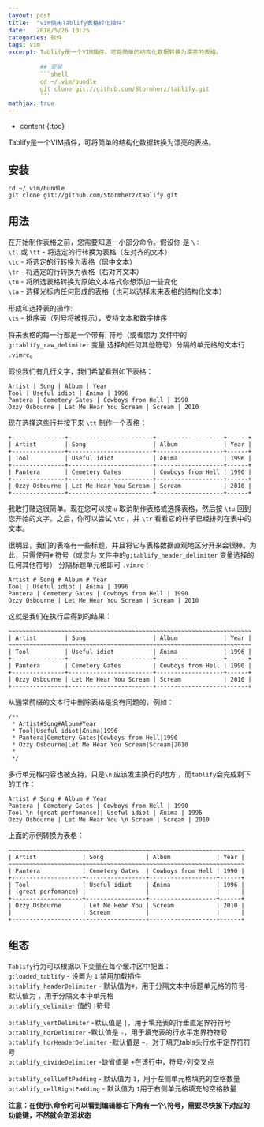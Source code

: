 ```yaml
---
layout: post
title:  "vim使用Tablify表格转化插件"
date:   2018/5/26 10:25
categories: 软件
tags: vim
excerpt: Tablify是一个VIM插件，可将简单的结构化数据转换为漂亮的表格。
         
         ## 安装
         ```shell
         cd ~/.vim/bundle
         git clone git://github.com/Stormherz/tablify.git
         ```
mathjax: true
---
```


* content
{:toc}

Tablify是一个VIM插件，可将简单的结构化数据转换为漂亮的表格。

## 安装
```shell
cd ~/.vim/bundle
git clone git://github.com/Stormherz/tablify.git
```
## 用法

在开始制作表格之前，您需要知道一小部分命令。假设你  <Leader> 是  `\：`  
`\tl` 或  `\tt` - 将选定的行转换为表格（左对齐的文本）  
`\tc` - 将选定的行转换为表格（居中文本）  
`\tr` - 将选定的行转换为表格（右对齐文本）  
`\tu` - 将所选表格转换为原始文本格式你想添加一些变化  
`\ta` - 选择光标内任何形成的表格（也可以选择未来表格的结构化文本）

形成和选择表的操作:  
`\ts` - 排序表（列号将被提示），支持文本和数字排序

将来表格的每一行都是一个带有| 符号（或者您为 文件中的`g:tablify_raw_delimiter` 变量  选择的任何其他符号）分隔的单元格的文本行  `.vimrc`。

假设我们有几行文字，我们希望看到如下表格：
```shell
Artist | Song | Album | Year
Tool | Useful idiot | Ænima | 1996
Pantera | Cemetery Gates | Cowboys from Hell | 1990
Ozzy Osbourne | Let Me Hear You Scream | Scream | 2010
```
现在选择这些行并按下来  `\tt` 制作一个表格：
```shell
+---------------+------------------------+-------------------+------+
| Artist        | Song                   | Album             | Year |
+---------------+------------------------+-------------------+------+
| Tool          | Useful idiot           | Ænima             | 1996 |
+---------------+------------------------+-------------------+------+
| Pantera       | Cemetery Gates         | Cowboys from Hell | 1990 |
+---------------+------------------------+-------------------+------+
| Ozzy Osbourne | Let Me Hear You Scream | Scream            | 2010 |
+---------------+------------------------+-------------------+------+
```

我敢打赌这很简单。现在您可以按  `u` 取消制作表格或选择表格，然后按  `\tu` 回到您开始的文字。之后，你可以尝试  `\tc` ，并  `\tr` 看看它的样子已经排列在表中的文本。

很明显，我们的表格有一些标题，并且将它与表格数据直观地区分开来会很棒。为此，只需使用`#` 符号（或您为 文件中的`g:tablify_header_delimiter` 变量选择的任何其他符号）  分隔标题单元格即可  `.vimrc`：  
```shell
Artist # Song # Album # Year
Tool | Useful idiot | Ænima | 1996
Pantera | Cemetery Gates | Cowboys from Hell | 1990
Ozzy Osbourne | Let Me Hear You Scream | Scream | 2010
```
这就是我们在执行后得到的结果：
```shell
~~~~~~~~~~~~~~~~~~~~~~~~~~~~~~~~~~~~~~~~~~~~~~~~~~~~~~~~~~~~~~~~~~~~~
| Artist        | Song                   | Album             | Year |
~~~~~~~~~~~~~~~~~~~~~~~~~~~~~~~~~~~~~~~~~~~~~~~~~~~~~~~~~~~~~~~~~~~~~
| Tool          | Useful idiot           | Ænima             | 1996 |
+---------------+------------------------+-------------------+------+
| Pantera       | Cemetery Gates         | Cowboys from Hell | 1990 |
+---------------+------------------------+-------------------+------+
| Ozzy Osbourne | Let Me Hear You Scream | Scream            | 2010 |
+---------------+------------------------+-------------------+------+
```

从通常前缀的文本行中删除表格是没有问题的，例如：
```shell
/**
 * Artist#Song#Album#Year
 * Tool|Useful idiot|Ænima|1996
 * Pantera|Cemetery Gates|Cowboys from Hell|1990
 * Ozzy Osbourne|Let Me Hear You Scream|Scream|2010
 *
 */
```
多行单元格内容也被支持，只是`\n` 应该发生换行的地方  ，而`tablify`会完成剩下的工作：

```shell
Artist # Song # Album # Year
Pantera | Cemetery Gates | Cowboys from Hell | 1990
Tool \n (great perfomance)| Useful idiot | Ænima | 1996
Ozzy Osbourne | Let Me Hear You \n Scream | Scream | 2010
```
上面的示例转换为表格：
```shell
~~~~~~~~~~~~~~~~~~~~~~~~~~~~~~~~~~~~~~~~~~~~~~~~~~~~~~~~~~~~~~~~~~~
| Artist             | Song            | Album             | Year |
~~~~~~~~~~~~~~~~~~~~~~~~~~~~~~~~~~~~~~~~~~~~~~~~~~~~~~~~~~~~~~~~~~~
| Pantera            | Cemetery Gates  | Cowboys from Hell | 1990 |
+--------------------+-----------------+-------------------+------+
| Tool               | Useful idiot    | Ænima             | 1996 |
| (great perfomance) |                 |                   |      |
+--------------------+-----------------+-------------------+------+
| Ozzy Osbourne      | Let Me Hear You | Scream            | 2010 |
|                    | Scream          |                   |      |
+--------------------+-----------------+-------------------+------+
```

## 组态
`Tablify`行为可以根据以下变量在每个缓冲区中配置：  
`g:loaded_tablify` - 设置为  `1` 禁用加载插件  
`b:tablify_headerDelimiter` - 默认值为`#`，用于分隔文本中标题单元格的符号- 默认值为  ，用于分隔文本中单元格  
`b:tablify_delimiter` 值的  `|`符号  

`b:tablify_vertDelimiter` -默认值是  `|`，用于填充表的行垂直定界符符号  
`b:tablify_horDelimiter` -默认值是  `-`，用于填充表的行水平定界符符号  
`b:tablify_horHeaderDelimiter` -默认值是  `~`，对于填充tabls头行水平定界符符号  
`b:tablify_divideDelimiter` -缺省值是  `+`在该行中，符号`/`列交叉点  

`b:tablify_cellLeftPadding` - 默认值为  `1`，用于左侧单元格填充的空格数量  
`b:tablify_cellRightPadding` - 默认值为  `1`用于右侧单元格填充的空格数量 

**注意：在使用`\`命令时可以看到编辑器右下角有一个`\`符号，需要尽快按下对应的功能键，不然就会取消状态** 